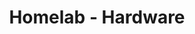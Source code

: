 ---
title: Homelab - Hardware
description: Everything regarding hardware that is found in your own home.
image:

# Badge style
style:
    background: "#0000FF"
    color: "#000000"
---